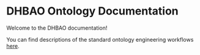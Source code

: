 # DHBAO Ontology Documentation

[//]: # "This file is meant to be edited by the ontology maintainer."

Welcome to the DHBAO documentation!

You can find descriptions of the standard ontology engineering workflows [here](odk-workflows/index.md).
